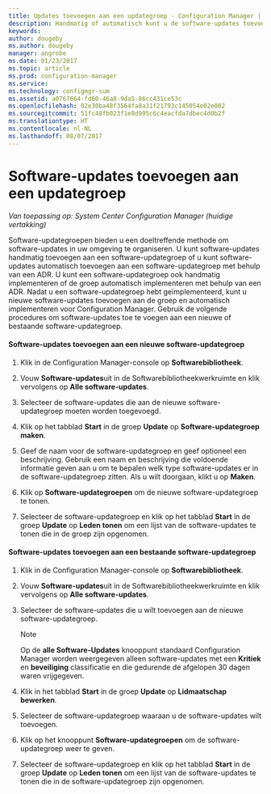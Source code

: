 ```yaml
---
title: Updates toevoegen aan een updategroep - Configuration Manager | Microsoft Docs
description: Handmatig of automatisch kunt u de software-updates toevoegen aan een software-updategroep in uw omgeving.
keywords: 
author: dougeby
ms.author: dougeby
manager: angrobe
ms.date: 01/23/2017
ms.topic: article
ms.prod: configuration-manager
ms.service: 
ms.technology: configmgr-sum
ms.assetid: a0767664-fd60-46a8-9da5-86cc431ce53c
ms.openlocfilehash: 02e30ba48f3564fa8a31f21793c145054e02e002
ms.sourcegitcommit: 51fc48fb023f1e8d995c6c4eacfda7dbec4d0b2f
ms.translationtype: HT
ms.contentlocale: nl-NL
ms.lasthandoff: 08/07/2017
---
```

# <a name="add-software-updates-to-an-update-group"></a>Software-updates toevoegen aan een updategroep  

*Van toepassing op: System Center Configuration Manager (huidige vertakking)*

 Software-updategroepen bieden u een doeltreffende methode om software-updates in uw omgeving te organiseren. U kunt software-updates handmatig toevoegen aan een software-updategroep of u kunt software-updates automatisch toevoegen aan een software-updategroep met behulp van een ADR. U kunt een software-updategroep ook handmatig implementeren of de groep automatisch implementeren met behulp van een ADR. Nadat u een software-updategroep hebt geïmplementeerd, kunt u nieuwe software-updates toevoegen aan de groep en automatisch implementeren voor Configuration Manager. Gebruik de volgende procedures om software-updates toe te voegen aan een nieuwe of bestaande software-updategroep.  

#### <a name="to-add-software-updates-to-a-new-software-update-group"></a>Software-updates toevoegen aan een nieuwe software-updategroep  

1.  Klik in de Configuration Manager-console op **Softwarebibliotheek**.  

2.  Vouw **Software-updates**uit in de Softwarebibliotheekwerkruimte en klik vervolgens op **Alle software-updates**.  

3.  Selecteer de software-updates die aan de nieuwe software-updategroep moeten worden toegevoegd.  

4.  Klik op het tabblad **Start** in de groep **Update** op **Software-updategroep maken**.  

5.  Geef de naam voor de software-updategroep en geef optioneel een beschrijving. Gebruik een naam en beschrijving die voldoende informatie geven aan u om te bepalen welk type software-updates er in de software-updategroep zitten. Als u wilt doorgaan, klikt u op **Maken**.  

6.  Klik op **Software-updategroepen** om de nieuwe software-updategroep te tonen.  

7.  Selecteer de software-updategroep en klik op het tabblad **Start** in de groep **Update** op **Leden tonen** om een lijst van de software-updates te tonen die in de groep zijn opgenomen.  

#### <a name="to-add-software-updates-to-an-existing-software-update-group"></a>Software-updates toevoegen aan een bestaande software-updategroep  

1.  Klik in de Configuration Manager-console op **Softwarebibliotheek**.  

2.  Vouw **Software-updates**uit in de Softwarebibliotheekwerkruimte en klik vervolgens op **Alle software-updates**.  

3.  Selecteer de software-updates die u wilt toevoegen aan de nieuwe software-updategroep.  

    > [!NOTE]  
    >  Op de **alle Software-Updates** knooppunt standaard Configuration Manager worden weergegeven alleen software-updates met een **Kritiek** en **beveiliging** classificatie en die gedurende de afgelopen 30 dagen waren vrijgegeven.  

4.  Klik in het tabblad **Start** in de groep **Update** op **Lidmaatschap bewerken**.  

5.  Selecteer de software-updategroep waaraan u de software-updates wilt toevoegen.  

6.  Klik op het knooppunt **Software-updategroepen** om de software-updategroep weer te geven.  

7.  Selecteer de software-updategroep en klik op het tabblad **Start** in de groep **Update** op **Leden tonen** om een lijst van de software-updates te tonen die in de software-updategroep zijn opgenomen.  
